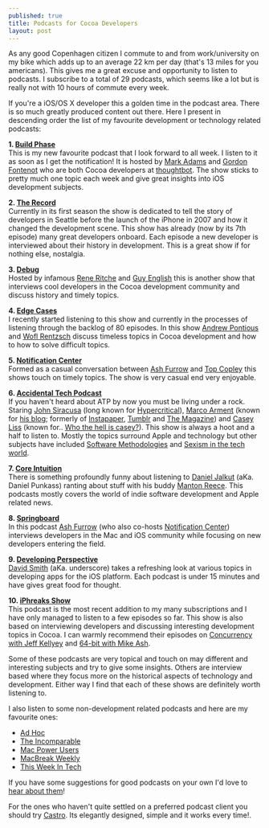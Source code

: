 ```yaml
---
published: true
title: Podcasts for Cocoa Developers
layout: post
---
```


As any good Copenhagen citizen I commute to and from work/university on my bike which adds up to an average 22 km per day (that's 13 miles for you americans). This gives me a great excuse and opportunity to listen to podcasts. I subscribe to a total of 29 podcasts, which seems like a lot but is really not with 10 hours of commute every week.

If you're a iOS/OS X developer this a golden time in the podcast area. There is so much greatly produced content out there. Here I present in descending order the list of my favourite development or technology related podcasts:

**1. [Build Phase](http://podcasts.thoughtbot.com/buildphase)**   
This is my new favourite podcast that I look forward to all week. I listen to it as soon as I get the notification! It is hosted by [Mark Adams](https://twitter.com/21x9) and [Gordon Fontenot](https://twitter.com/GFontenot) who are both Cocoa developers at [thoughtbot](http://thoughtbot.com/). The show sticks to pretty much one topic each week and give great insights into iOS development subjects.


**2. [The Record](http://therecord.co/)**   
Currently in its first season the show is dedicated to tell the story of developers in Seattle before the launch of the iPhone in 2007 and how it changed the development scene. This show has already (now by its 7th episode) many great developers onboard. Each episode a new developer is interviewed about their history in development. This is a great show if for nothing else, nostalgia.

**3. [Debug](http://www.imore.com/debug)**  
Hosted by infamous [Rene Ritche](https://twitter.com/reneritchie) and [Guy English](https://twitter.com/gte) this is another show that interviews cool developers in the Cocoa development community and discuss history and timely topics.

**4. [Edge Cases](http://edgecasesshow.com/)**  
I recently started listening to this show and currently in the processes of listening through the backlog of 80 episodes. In this show [Andrew Pontious](https://twitter.com/apontious) and [Wofl Rentzsch](https://twitter.com/rentzsch) discuss timeless topics in Cocoa development and how to how to solve difficult topics.

**5. [Notification Center](http://www.notificationcenter.tv/)**  
Formed as a casual conversation between [Ash Furrow](https://twitter.com/ashfurrow) and [Top Copley](https://twitter.com/swizzlr) this shows touch on timely topics. The show is very casual end very enjoyable.

**6. [Accidental Tech Podcast](http://atp.fm/)**   
If you haven't heard about ATP by now you must be living under a rock. Staring [John Siracusa](https://twitter.com/siracusa) (long known for [Hypercritical](http://hypercritical.co/)), [Marco Arment](https://twitter.com/marcoarment) (known for [his blog](http://marco.org); formerly of [Instapaper](http://instapaper.com), [Tumblr](http://tumblr.com) and [The Magazine](http://the-magazine.org/)) and [Casey Liss](https://twitter.com/caseyliss) (known for.. [Who the hell is casey?](http://5by5.tv/cmdspace/89)). This show is always a hoot and a half to listen to. Mostly the topics surround Apple and technology but other subjects have included [Software Methodologies](http://atp.fm/episodes/55-dave-who-stinks) and [Sexism in the tech world](http://atp.fm/episodes/57-smorgasbord-of-pronunciation).

**7. [Core Intuition](http://www.coreint.org/)**   
There is something profoundly funny about listening to [Daniel Jalkut](https://twitter.com/danielpunkass) (aKa. Daniel Punkass) ranting about stuff with his buddy [Manton Reece](https://twitter.com/manton). This podcasts mostly covers the world of indie software development and Apple related news.

**8. [Springboard](http://springboardshow.com/)**   
In this podcast [Ash Furrow](https://twitter.com/ashfurrow) (who also co-hosts [Notification Center](http://www.notificationcenter.tv/)) interviews developers in the Mac and iOS community while focusing on new developers entering the field.

**9. [Developing Perspective](http://developingperspective.com/)**  
[David Smith](https://twitter.com/_davidsmith) (aKa. underscore) takes a refreshing look at various topics in developing apps for the iOS platform. Each podcast is under 15 minutes and have gives great food for thought.

**10. [iPhreaks Show](http://iphreaksshow.com/)**   
This podcast is the most recent addition to my many subscriptions and I have only managed to listen to a few episodes so far. This show is also based on interviewing developers and discussing interesting development topics in Cocoa. I can warmly recommend their episodes on [Concurrency with Jeff Kellyey](http://iphreaksshow.com/042-iphreaks-show-concurrency-with-jeff-kelley/) and [64-bit with Mike Ash](http://iphreaksshow.com/024-iphreaks-show-64-bit-with-mike-ash/).
   
Some of these podcasts are very topical and touch on may different and interesting subjects and try to give some insights. Others are interview based where they focus more on the historical aspects of technology and development. Either way I find that each of these shows are definitely worth listening to.

I also listen to some non-development related podcasts and here are my favourite ones:

* [Ad Hoc](http://www.imore.com/adhoc)
* [The Incomparable](http://5by5.tv/incomparable)
* [Mac Power Users](http://5by5.tv/mpu)
* [MacBreak Weekly](http://twit.tv/mbw)
* [This Week In Tech](http://twit.tv/twit)

If you have some suggestions for good podcasts on your own I'd love to [hear about them](http://twitter.com/ksmandersen)! 

For the ones who haven't quite settled on a preferred podcast client you should try [Castro](http://castro.fm). Its elegantly designed, simple and it works every time!.